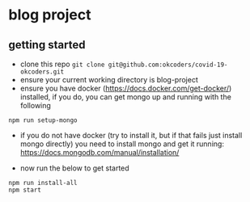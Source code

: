 # blog project

## getting started

- clone this repo `git clone git@github.com:okcoders/covid-19-okcoders.git`
- ensure your current working directory is blog-project
- ensure you have docker (https://docs.docker.com/get-docker/) installed, if you do, you can get mongo up and running with the following

```
npm run setup-mongo
```

- if you do not have docker (try to install it, but if that fails just install mongo directly) you need to install mongo and get it running: https://docs.mongodb.com/manual/installation/


- now run the below to get started

```
npm run install-all
npm start
```